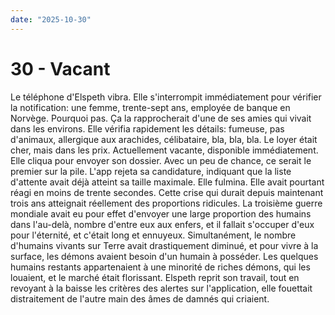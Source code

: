 ```yaml
---
date: "2025-10-30"
---
```

# 30 - Vacant

Le téléphone d'Elspeth vibra. Elle s'interrompit immédiatement pour vérifier la
notification: une femme, trente-sept ans, employée de banque en Norvège. Pourquoi pas.
Ça la rapprocherait d'une de ses amies qui vivait dans les environs. Elle vérifia
rapidement les détails: fumeuse, pas d'animaux, allergique aux arachides, célibataire,
bla, bla, bla. Le loyer était cher, mais dans les prix. Actuellement vacante, disponible
immédiatement. Elle cliqua pour envoyer son dossier. Avec un peu de chance, ce serait le
premier sur la pile. L'app rejeta sa candidature, indiquant que la liste d'attente avait
déjà atteint sa taille maximale. Elle fulmina. Elle avait pourtant réagi en moins de
trente secondes. Cette crise qui durait depuis maintenant trois ans atteignait
réellement des proportions ridicules. La troisième guerre mondiale avait eu pour effet
d'envoyer une large proportion des humains dans l'au-delà, nombre d'entre eux aux
enfers, et il fallait s'occuper d'eux pour l'éternité, et c'était long et ennuyeux.
Simultanément, le nombre d'humains vivants sur Terre avait drastiquement diminué, et
pour vivre à la surface, les démons avaient besoin d'un humain à posséder. Les quelques
humains restants appartenaient à une minorité de riches démons, qui les louaient, et le
marché était florissant. Elspeth reprit son travail, tout en revoyant à la baisse les
critères des alertes sur l'application, elle fouettait distraitement de l'autre main des
âmes de damnés qui criaient.
